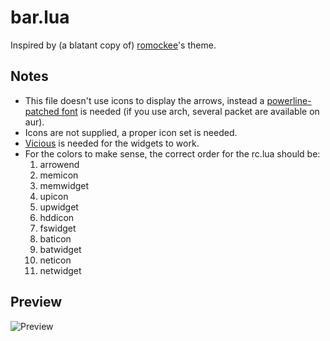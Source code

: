 bar.lua
=======
Inspired by (a blatant copy of) [romockee](https://github.com/romockee/powerarrow)'s theme.

Notes
-----

 * This file doesn't use icons to display the arrows, instead a 
 [powerline-patched font](https://github.com/Lokaltog/vim-powerline/tree/develop/fontpatcher/) 
 is needed (if you use arch, several packet are available on aur).
 * Icons are not supplied, a proper icon set is needed.
 * [Vicious](http://awesome.naquadah.org/wiki/Vicious) is needed for the widgets to work.
 * For the colors to make sense, the correct order for the rc.lua should be:
    1.  arrowend
    2.  memicon
    3.  memwidget
    4.  upicon
    5.  upwidget
    6.  hddicon
    7.  fswidget
    8.  baticon
    9.  batwidget
    10. neticon
    11. netwidget


Preview
-------
![Preview](https://raw.github.com/sblargaba/dotfiles/master/awesome/bar/bar_preview.png 
"Preview")
